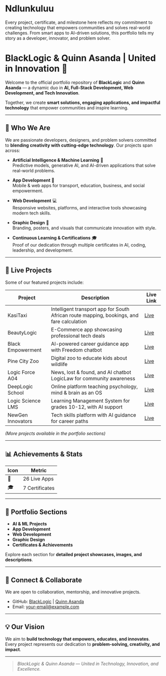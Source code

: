 # Ndlunkuluu
Every project, certificate, and milestone here reflects my commitment to creating technology that empowers communities and solves real-world challenges. From smart apps to AI-driven solutions, this portfolio tells my story as a developer, innovator, and problem solver.
# BlackLogic & Quinn Asanda | United in Innovation 🚀

Welcome to the official portfolio repository of **BlackLogic** and **Quinn Asanda** — a dynamic duo in **AI, Full-Stack Development, Web Development, and Tech Innovation**.  

Together, we create **smart solutions, engaging applications, and impactful technology** that empower communities and inspire learning.

---

## 🌟 Who We Are
We are passionate developers, designers, and problem solvers committed to **blending creativity with cutting-edge technology**. Our projects span across:

- **Artificial Intelligence & Machine Learning** 🤖  
  Predictive models, generative AI, and AI-driven applications that solve real-world problems.  

- **App Development** 📱  
  Mobile & web apps for transport, education, business, and social empowerment.  

- **Web Development** 💻  
  Responsive websites, platforms, and interactive tools showcasing modern tech skills.  

- **Graphic Design** 🎨  
  Branding, posters, and visuals that communicate innovation with style.  

- **Continuous Learning & Certifications** 🎓  
  Proof of our dedication through multiple certificates in AI, coding, leadership, and development.

---

## 🚀 Live Projects
Some of our featured projects include:

| Project | Description | Live Link |
|---------|-------------|-----------|
| KasiTaxi | Intelligent transport app for South African route mapping, bookings, and fare calculation | [Live](https://blacklogic-dev.github.io/KasiTaxi/) |
| BeautyLogic | E-Commerce app showcasing professional tech deals | [Live](https://blacklogic-dev.github.io/BeautyLogic/) |
| Black Empowerment | AI-powered career guidance app with Freedom chatbot | [Live](https://blacklogic-dev.github.io/BlackEmpowermentApplication/) |
| Pine City Zoo | Digital zoo to educate kids about wildlife | [Live](https://blacklogic-dev.github.io/PineCityZoo/) |
| Logic Force A04 | News, lost & found, and AI chatbot LogicLaw for community awareness | [Live](https://blacklogic-dev.github.io/LogicForceA04/) |
| DeepLogic School | Online platform teaching psychology, mind & brain as an OS | [Live](https://blacklogic-dev.github.io/DeepLogic) |
| Logic Science LMS | Learning Management System for grades 10-12, with AI support | [Live](https://blacklogic-dev.github.io/LogicScienceLMS/) |
| NewGen Innovators | Tech skills platform with AI guidance for career paths | [Live](https://blacklogic-dev.github.io/NewGen/) |

*(More projects available in the portfolio sections)*

---

## 📊 Achievements & Stats
| Icon | Metric |
|------|--------|
| 📱 | 26 Live Apps |
| 🎓 | 7 Certificates |

---

## 📂 Portfolio Sections
- **AI & ML Projects**  
- **App Development**  
- **Web Development**  
- **Graphic Design**  
- **Certificates & Achievements**  

Explore each section for **detailed project showcases, images, and descriptions**.

---

## 🔗 Connect & Collaborate
We are open to collaboration, mentorship, and innovative projects.  
- GitHub: [BlackLogic](https://github.com/blacklogic-dev) | [Quinn Asanda](https://github.com/quinnasanda)  
- Email: your-email@example.com  

---

## 💡 Our Vision
We aim to **build technology that empowers, educates, and innovates**. Every project represents our dedication to **problem-solving, creativity, and impact**.  

---

> *BlackLogic & Quinn Asanda — United in Technology, Innovation, and Excellence.*
